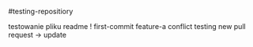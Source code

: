 #testing-repositiory

testowanie pliku readme !
first-commit
feature-a conflict
testing 
new pull request -> update